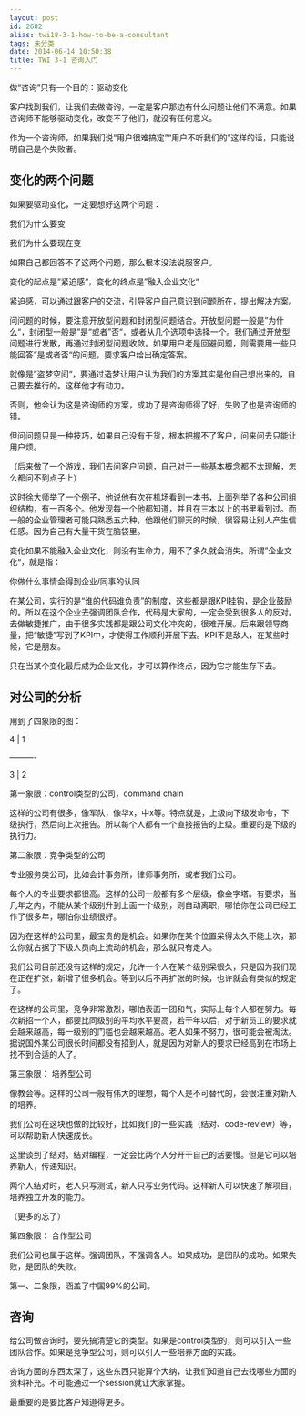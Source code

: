 ```yaml
---
layout: post
id: 2682
alias: twi18-3-1-how-to-be-a-consultant
tags: 未分类
date: 2014-06-14 10:50:38
title: TWI 3-1 咨询入门
---
```


做“咨询”只有一个目的：驱动变化

客户找到我们，让我们去做咨询，一定是客户那边有什么问题让他们不满意。如果咨询师不能够驱动变化，改变不了他们，就没有任何意义。

作为一个咨询师，如果我们说“用户很难搞定”“用户不听我们的”这样的话，只能说明自己是个失败者。

## 变化的两个问题

如果要驱动变化，一定要想好这两个问题：

我们为什么要变

我们为什么要现在变

如果自己都回答不了这两个问题，那么根本没法说服客户。

变化的起点是”紧迫感“，变化的终点是”融入企业文化“

紧迫感，可以通过跟客户的交流，引导客户自己意识到问题所在，提出解决方案。

问问题的时候，要注意开放型问题和封闭型问题结合。开放型问题一般是”为什么“，封闭型一般是”是“或者”否“，或者从几个选项中选择一个。我们通过开放型问题进行发散，再通过封闭型问题收敛。如果用户老是回避问题，则需要用一些只能回答”是或者否“的问题，要求客户给出确定答案。

就像是”盗梦空间“，要通过造梦让用户认为我们的方案其实是他自己想出来的，自己要去推行的。这样他才有动力。

否则，他会认为这是咨询师的方案，成功了是咨询师得了好，失败了也是咨询师的错。

但问问题只是一种技巧，如果自己没有干货，根本把握不了客户，问来问去只能让用户烦。

（后来做了一个游戏，我们去问客户问题，自己对于一些基本概念都不太理解，怎么都问不到点子上）

这时徐大师举了一个例子，他说他有次在机场看到一本书，上面列举了各种公司组织结构，有一百多个。他发现每一个他都知道，并且在三本以上的书里看到过。而一般的企业管理者可能只熟悉五六种，他跟他们聊天的时候，很容易让别人产生信任感。因为自己有大量干货在脑袋里。

变化如果不能融入企业文化，则没有生命力，用不了多久就会消失。所谓”企业文化“，就是指：

你做什么事情会得到企业/同事的认同

在某公司，实行的是“谁的代码谁负责”的制度，这些都是跟KPI挂钩，是企业鼓励的。所以在这个企业去强调团队合作，代码是大家的，一定会受到很多人的反对。去做敏捷推广，由于很多实践都是跟公司文化冲突的，很难开展。后来跟领导商量，把“敏捷”写到了KPI中，才使得工作顺利开展下去。KPI不是敌人，在某些时候，它是朋友。

只在当某个变化最后成为企业文化，才可以算作终点，因为它才能生存下去。

## 对公司的分析

用到了四象限的图：

4   |   1

&#8212;&#8212;&#8212;-

3   |   2

第一象限：control类型的公司，command chain

这样的公司有很多，像军队，像华x，中x等。特点就是，上级向下级发命令，下级执行，然后向上次报告。所以每个人都有一个直接报告的上级。重要的是下级的执行力。

第二象限：竞争类型的公司

专业服务类公司，比如会计事务所，律师事务所，或者我们公司。

每个人的专业要求都很高。这样的公司一般都有多个层级，像金字塔。有要求，当几年之内，不能从某个级别升到上面一个级别，则自动离职，哪怕你在公司已经工作了很多年，哪怕你业绩很好。

因为在这样的公司里，最宝贵的是机会。如果你在某个位置呆得太久不能上次，那么你就占据了下级人员向上流动的机会，那么就只有走人。

我们公司目前还没有这样的规定，允许一个人在某个级别呆很久，只是因为我们现在正在扩张，新增了很多机会。等到以后不再扩张的时候，也许就会有类似的规定了。

在这样的公司里，竞争非常激烈，哪怕表面一团和气，实际上每个人都在努力。每次新招一个人，都要比同级别的平均水平要高，若干年以后，对于新员工的要求就会越来越高，每一级别的门槛也会越来越高。老人如果不努力，很可能会被淘汰。据说国外某公司很长时间都没有招到人，就是因为对新人的要求已经高到在市场上找不到合适的人了。

第三象限： 培养型公司

像教会等。这样的公司一般有伟大的理想，每个人是不可替代的，会很注重对新人的培养。

我们公司在这块也做的比较好，比如我们的一些实践（结对、code-review）等，可以帮助新人快速成长。

这里谈到了结对。结对编程，一定会比两个人分开干自己的活要慢。但是它可以培养新人，传递知识。

两个人结对时，老人只写测试，新人只写业务代码。这样新人可以快速了解项目，培养独立开发的能力。

（更多的忘了）

第四象限： 合作型公司

我们公司也属于这样。强调团队，不强调各人。如果成功，是团队的成功。如果失败，是团队的失败。

第一、二象限，涵盖了中国99%的公司。

## 咨询

给公司做咨询时，要先搞清楚它的类型。如果是control类型的，则可以引入一些团队合作。如果是竞争型公司，则可以引入一些培养方面的实践。

咨询方面的东西太深了，这些东西只能算个大纳，让我们知道自己去找哪些方面的资料补充。不可能通过一个session就让大家掌握。

最重要的是要比客户知道得更多。
